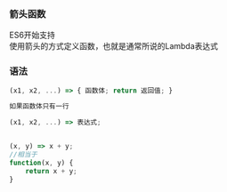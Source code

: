 ### 箭头函数
ES6开始支持  
使用箭头的方式定义函数，也就是通常所说的Lambda表达式

### 语法
```js
(x1, x2, ...) => { 函数体; return 返回值; }

如果函数体只有一行

(x1, x2, ...) => 表达式;


(x, y) => x + y;
//相当于
function(x, y) {
    return x + y;
}
```